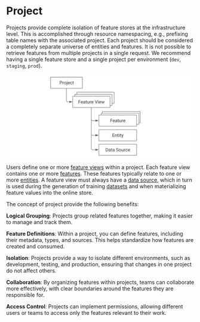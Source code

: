 # Project

Projects provide complete isolation of feature stores at the infrastructure level. This is accomplished through resource namespacing, e.g., prefixing table names with the associated project. Each project should be considered a completely separate universe of entities and features. It is not possible to retrieve features from multiple projects in a single request. We recommend having a single feature store and a single project per environment (`dev`, `staging`, `prod`).

![](<../../.gitbook/assets/image (7).png>)

Users define one or more [feature views](feature-view.md) within a project. Each feature view contains one or more [features](feature-view.md#field). These features typically relate to one or more [entities](entity.md). A feature view must always have a [data source](data-ingestion.md), which in turn is used during the generation of training [datasets](feature-retrieval.md#dataset) and when materializing feature values into the online store.

The concept of project provide the following benefits:

**Logical Grouping**: Projects group related features together, making it easier to manage and track them.

**Feature Definitions**: Within a project, you can define features, including their metadata, types, and sources. This helps standardize how features are created and consumed.

**Isolation**: Projects provide a way to isolate different environments, such as development, testing, and production, ensuring that changes in one project do not affect others.

**Collaboration**: By organizing features within projects, teams can collaborate more effectively, with clear boundaries around the features they are responsible for.

**Access Control**: Projects can implement permissions, allowing different users or teams to access only the features relevant to their work.